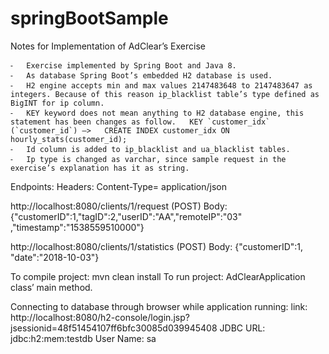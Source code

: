 # springBootSample
Notes for Implementation of AdClear’s Exercise

	⁃	Exercise implemented by Spring Boot and Java 8.
	⁃	As database Spring Boot’s embedded H2 database is used.
	⁃	H2 engine accepts min and max values 2147483648 to 2147483647 as integers. Because of this reason ip_blacklist table’s type defined as BigINT for ip column.
	⁃	KEY keyword does not mean anything to H2 database engine, this statement has been changes as follow.   KEY `customer_idx` (`customer_id`) —>   CREATE INDEX customer_idx ON hourly_stats(customer_id);
	⁃	Id column is added to ip_blacklist and ua_blacklist tables.
	⁃	Ip type is changed as varchar, since sample request in the exercise’s explanation has it as string.

Endpoints:
Headers:
Content-Type= application/json

http://localhost:8080/clients/1/request (POST)
Body:
{"customerID":1,"tagID":2,"userID":"AA","remoteIP":"03"
  ,"timestamp":"1538559510000"}

http://localhost:8080/clients/1/statistics (POST)
Body:
{"customerID":1, "date":"2018-10-03"}

To compile project:
mvn clean install
To run project:
AdClearApplication class’ main method.

 
Connecting to database through browser while application running:
link: 
http://localhost:8080/h2-console/login.jsp?jsessionid=48f51454107ff6bfc30085d039945408
JDBC URL: 
jdbc:h2:mem:testdb
User Name:
sa
